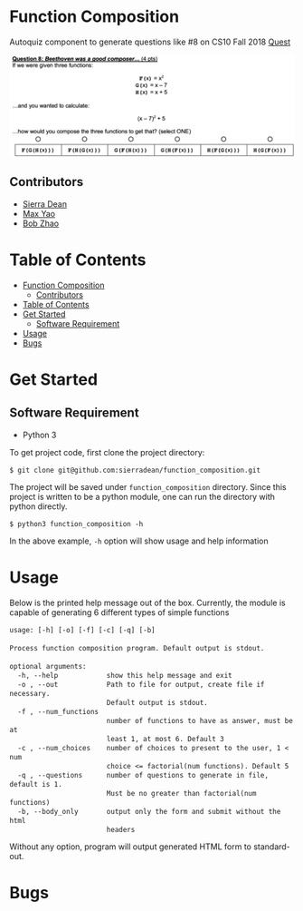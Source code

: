 # Function Composition
Autoquiz component to generate questions like #8 on CS10 Fall 2018 [Quest](http://cs10.org/fa19/exams/quest/2018Fa/exam.pdf) 

![Question Example](assets/images/example_question.png)

## Contributors
- [Sierra Dean](https://github.com/sierradean)
- [Max Yao](https://github.com/bojinyao)
- [Bob Zhao](https://github.com/honglizhaobob)
# Table of Contents
- [Function Composition](#function-composition)
  - [Contributors](#contributors)
- [Table of Contents](#table-of-contents)
- [Get Started](#get-started)
  - [Software Requirement](#software-requirement)
- [Usage](#usage)
- [Bugs](#bugs)
  
# Get Started

## Software Requirement
- Python 3

To get project code, first clone the project directory:
```shell
$ git clone git@github.com:sierradean/function_composition.git
```
The project will be saved under `function_composition` directory. Since this project is written to be a python module, one can run the directory with python directly.

```shell
$ python3 function_composition -h
```

In the above example, `-h` option will show usage and help information
# Usage
Below is the printed help message out of the box. Currently, the module is capable of generating 6 different types of simple functions
```text
usage: [-h] [-o] [-f] [-c] [-q] [-b]

Process function composition program. Default output is stdout.

optional arguments:
  -h, --help            show this help message and exit
  -o , --out            Path to file for output, create file if necessary.
                        Default output is stdout.
  -f , --num_functions 
                        number of functions to have as answer, must be at
                        least 1, at most 6. Default 3
  -c , --num_choices    number of choices to present to the user, 1 < num
                        choice <= factorial(num functions). Default 5
  -q , --questions      number of questions to generate in file, default is 1.
                        Must be no greater than factorial(num functions)
  -b, --body_only       output only the form and submit without the html
                        headers
```

Without any option, program will output generated HTML form to standard-out.

# Bugs

